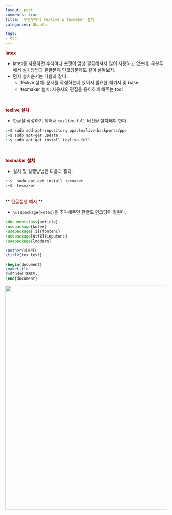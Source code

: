 ```yaml
---
layout: post
comments: true
title:  우분투에서 texlive & texmaker 설치
categories: Ubuntu

tags:
- etc.
---
```


**<span style='color:DarkRed'>latex </span>**

- latex를 사용하면 수식이나 포맷이 엄청 깔끔해져서 많이 사용하고 있는데, 우분투에서 설치방법과 한글문제 인코딩문제도 같이 살펴보자. 
- 먼저 설치순서는 다음과 같다.
    - texlive 설치: 문서를 작성하는데 있어서 필요한 패키지 및 base
    - texmaker 설치: 사용자의 편집을 용이하게 해주는 tool

<br>

**<span style='color:DarkRed'> texlive 설치 </span>**

- 한글을 작성하기 위해서 ```texlive-full``` 버전을 설치해야 한다. 

```bash
:~$ sudo add-apt-repository ppa:texlive-backports/ppa
:~$ sudo apt-get update
:~$ sudo apt-get install texlive-full
```
<br>

**<span style='color:DarkRed'> texmaker 설치 </span>**

- 설치 및 실행방법은 다음과 같다.

```bash
:~$  sudo apt-get install texmaker
:~$  texmaker
```
<br>
**<span style='color:DarkRed'> 한글실행 예시 </span>**

- ```\usepackage{kotex}```을 추가해주면 한글도 인코딩이 잘된다.

```latex
\documentclass{article}
\usepackage{kotex}
\usepackage[T1]{fontenc}
\usepackage[utf8]{inputenc}
\usepackage{lmodern}

\author{김동화}
\title{tex test}

\begin{document}
\maketitle
한글작성을 해보자. 
\end{document}
```

<p align="center"><img width="700" height="auto" src='https://imgur.com/Mclv81x.png'></p>
